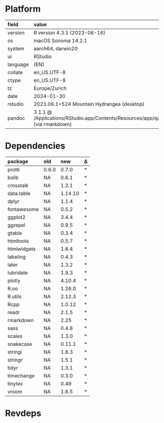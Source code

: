 # Platform

|field    |value                                                                                      |
|:--------|:------------------------------------------------------------------------------------------|
|version  |R version 4.3.1 (2023-06-16)                                                               |
|os       |macOS Sonoma 14.2.1                                                                        |
|system   |aarch64, darwin20                                                                          |
|ui       |RStudio                                                                                    |
|language |(EN)                                                                                       |
|collate  |en_US.UTF-8                                                                                |
|ctype    |en_US.UTF-8                                                                                |
|tz       |Europe/Zurich                                                                              |
|date     |2024-01-30                                                                                 |
|rstudio  |2023.06.1+524 Mountain Hydrangea (desktop)                                                 |
|pandoc   |3.1.1 @ /Applications/RStudio.app/Contents/Resources/app/quarto/bin/tools/ (via rmarkdown) |

# Dependencies

|package     |old   |new     |Δ  |
|:-----------|:-----|:-------|:--|
|protti      |0.6.0 |0.7.0   |*  |
|bslib       |NA    |0.6.1   |*  |
|crosstalk   |NA    |1.2.1   |*  |
|data.table  |NA    |1.14.10 |*  |
|dplyr       |NA    |1.1.4   |*  |
|fontawesome |NA    |0.5.2   |*  |
|ggplot2     |NA    |3.4.4   |*  |
|ggrepel     |NA    |0.9.5   |*  |
|gtable      |NA    |0.3.4   |*  |
|htmltools   |NA    |0.5.7   |*  |
|htmlwidgets |NA    |1.6.4   |*  |
|labeling    |NA    |0.4.3   |*  |
|later       |NA    |1.3.2   |*  |
|lubridate   |NA    |1.9.3   |*  |
|plotly      |NA    |4.10.4  |*  |
|R.oo        |NA    |1.26.0  |*  |
|R.utils     |NA    |2.12.3  |*  |
|Rcpp        |NA    |1.0.12  |*  |
|readr       |NA    |2.1.5   |*  |
|rmarkdown   |NA    |2.25    |*  |
|sass        |NA    |0.4.8   |*  |
|scales      |NA    |1.3.0   |*  |
|snakecase   |NA    |0.11.1  |*  |
|stringi     |NA    |1.8.3   |*  |
|stringr     |NA    |1.5.1   |*  |
|tidyr       |NA    |1.3.1   |*  |
|timechange  |NA    |0.3.0   |*  |
|tinytex     |NA    |0.49    |*  |
|vroom       |NA    |1.6.5   |*  |

# Revdeps

